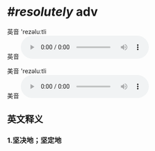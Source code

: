 # ***\#resolutely*** adv
英音 'rezəluːtli  
英音
<audio src="./media/resolutely1_AAC.aac" controls="controls"></audio>

美音 'rezəluːtli  
美音
<audio src="./media/resolutely2_AAC.aac" controls="controls"></audio>



  

英文释义
---
### 1.**坚决地；坚定地**  



